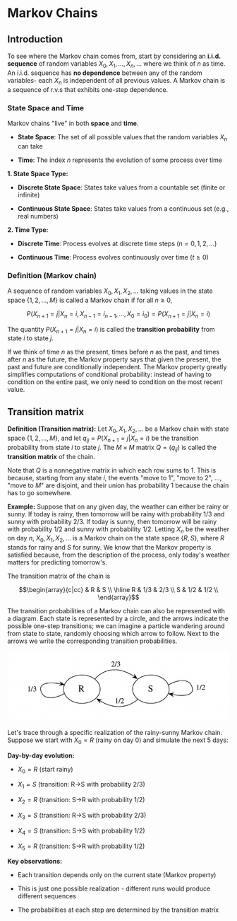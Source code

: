 # Markov Chains

## Introduction

To see where the Markov chain comes from, start by considering an **i.i.d. sequence** of random variables $X_0, X_1, \ldots, X_n, \ldots$ where we think of $n$ as time. An i.i.d. sequence has **no dependence** between any of the random variables- each $X_n$ is independent of all previous values. A Markov chain is a sequence
of r.v.s that exhibits one-step dependence.

### State Space and Time

Markov chains "live" in both **space** and **time**.

- **State Space**: The set of all possible values that the random variables $X_n$ can take

- **Time**: The index $n$ represents the evolution of some process over time

**1. State Space Type:**

- **Discrete State Space**: States take values from a countable set (finite or infinite)

- **Continuous State Space**: States take values from a continuous set (e.g., real numbers)

**2. Time Type:**

- **Discrete Time**: Process evolves at discrete time steps ($n = 0, 1, 2, \ldots$)

- **Continuous Time**: Process evolves continuously over time ($t \geq 0$)

### Definition (Markov chain)

A sequence of random variables $X_0, X_1, X_2, \ldots$ taking values in the state space $\{1, 2, \ldots, M\}$ is called a Markov chain if for all $n \geq 0$,

$$P(X_{n+1} = j | X_n = i, X_{n-1} = i_{n-1}, \ldots, X_0 = i_0) = P(X_{n+1} = j | X_n = i)$$

The quantity $P(X_{n+1} = j | X_n = i)$ is called the **transition probability** from state $i$ to state $j$.

If we think of time $n$ as the present, times before $n$ as the past, and times after $n$ as the future, the Markov property says that given the present, the past and future are conditionally independent. The Markov property greatly simplifies computations of conditional probability: instead of having to condition on the entire past, we only need to condition on the most recent value.

## Transition matrix

**Definition (Transition matrix):** Let $X_0, X_1, X_2, \ldots$ be a Markov chain with state space $\{1, 2, \ldots, M\}$, and let $q_{ij} = P(X_{n+1} = j | X_n = i)$ be the transition probability from state $i$ to state $j$. The $M \times M$ matrix $Q = (q_{ij})$ is called the **transition matrix** of the chain.

Note that $Q$ is a nonnegative matrix in which each row sums to 1. This is because, starting from any state $i$, the events "move to 1", "move to 2", $\ldots$, "move to $M$" are disjoint, and their union has probability 1 because the chain has to go somewhere.

**Example:** Suppose that on any given day, the weather can either be rainy or sunny. If today is rainy, then tomorrow will be rainy with probability $1/3$ and sunny with probability $2/3$. If today is sunny, then tomorrow will be rainy with probability $1/2$ and sunny with probability $1/2$. Letting $X_n$ be the weather on day $n$, $X_0, X_1, X_2, \ldots$ is a Markov chain on the state space $\{R, S\}$, where $R$ stands for rainy and $S$ for sunny. We know that the Markov property is satisfied because, from the description of the process, only today's weather matters for predicting tomorrow's.

The transition matrix of the chain is

$$\begin{array}{c|cc}
 & R & S \\
\hline
R & 1/3 & 2/3 \\
S & 1/2 & 1/2 \\
\end{array}$$

The transition probabilities of a Markov chain can also be represented with a diagram. Each state is represented by a circle, and the arrows indicate the possible one-step transitions; we can imagine a particle wandering around from state to state, randomly choosing which arrow to follow. Next to the arrows we write the corresponding transition probabilities.

![image](tr_matrix.png)

Let's trace through a specific realization of the rainy-sunny Markov chain. Suppose we start with $X_0 = R$ (rainy on day 0) and simulate the next 5 days:

**Day-by-day evolution:**

- $X_0 = R$ (start rainy)

- $X_1 = S$ (transition: R→S with probability 2/3)

- $X_2 = R$ (transition: S→R with probability 1/2)  

- $X_3 = S$ (transition: R→S with probability 2/3)

- $X_4 = S$ (transition: S→S with probability 1/2)

- $X_5 = R$ (transition: S→R with probability 1/2)

**Key observations:**

- Each transition depends only on the current state (Markov property)

- This is just one possible realization - different runs would produce different sequences

- The probabilities at each step are determined by the transition matrix